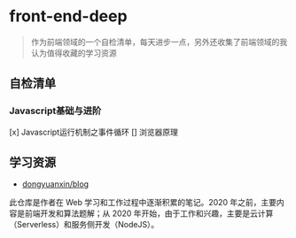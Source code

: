 # front-end-deep

> 作为前端领域的一个自检清单，每天进步一点，另外还收集了前端领域的我认为值得收藏的学习资源

## 自检清单

### Javascript基础与进阶

[x] Javascript运行机制之事件循环
[] 浏览器原理

## 学习资源

* [dongyuanxin/blog](https://github.com/dongyuanxin/blog)

此仓库是作者在 Web 学习和工作过程中逐渐积累的笔记。2020 年之前，主要内容是前端开发和算法题解；从 2020 年开始，由于工作和兴趣，主要是云计算（Serverless）和服务侧开发（NodeJS）。
